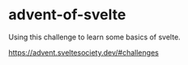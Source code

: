 # advent-of-svelte

Using this challenge to learn some basics of svelte.

https://advent.sveltesociety.dev/#challenges
